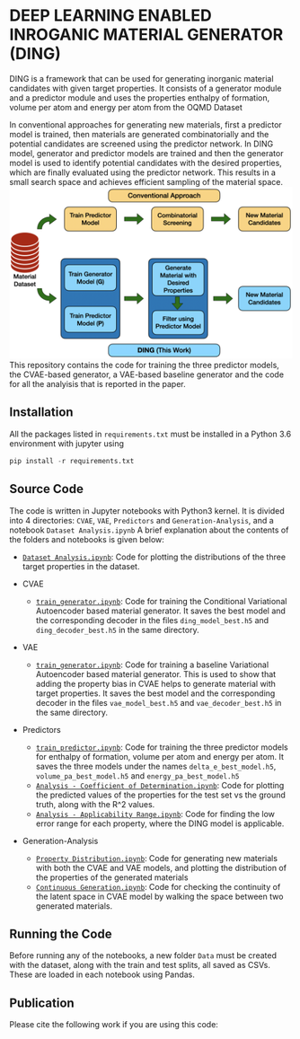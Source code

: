 # DEEP LEARNING ENABLED INROGANIC MATERIAL GENERATOR (DING)
DING is a framework that can be used for generating inorganic material candidates with given target properties. It consists of a generator module and a predictor module and uses the properties enthalpy of formation, volume per atom and energy per atom from the OQMD Dataset  

In conventional approaches for generating new materials, first a predictor model is trained, then materials are generated combinatorially and the potential candidates are screened using the predictor network. In DING model, generator and predictor models are trained and then the generator model is used to identify potential candidates with the desired properties, which
are finally evaluated using the predictor network. This results in a small search space and achieves efficient sampling of the material space.
![](images/ding_framework.png)
This repository contains the code for training the three predictor models, the CVAE-based generator, a VAE-based baseline generator and the code for all the analyisis that is reported in the paper.

## Installation
All the packages listed in `requirements.txt` must be installed in a Python 3.6 environment with jupyter using
```python
pip install -r requirements.txt
```

## Source Code
The code is written in Jupyter notebooks with Python3 kernel. It is divided into 4 directories: `CVAE`, `VAE`, `Predictors` and `Generation-Analysis`, and a notebook `Dataset Analysis.ipynb`
A brief explanation about the contents of the folders and notebooks is given below:
* [`Dataset Analysis.ipynb`](./Dataset%20Analysis.ipynb): Code for plotting the distributions of the three target properties in the dataset.

- CVAE
  - [`train_generator.ipynb`](./CVAE/train_generator.ipynb): Code for training the Conditional Variational Autoencoder based material generator. It saves the best model and the corresponding decoder in the files `ding_model_best.h5` and `ding_decoder_best.h5` in the same directory. 

- VAE
  - [`train_generator.ipynb`](./VAE/train_generator.ipynb): Code for training a baseline Variational Autoencoder based material generator. This is used to show that adding the property bias in CVAE helps to generate material with target properties. It saves the best model and the corresponding decoder in the files `vae_model_best.h5` and `vae_decoder_best.h5` in the same directory. 

- Predictors
  - [`train_predictor.ipynb`](Predictors/train_predictor.ipynb): Code for training the three predictor models for enthalpy of formation, volume per atom and energy per atom. It saves the three models under the names `delta_e_best_model.h5`, `volume_pa_best_model.h5` and `energy_pa_best_model.h5`
  - [`Analysis - Coefficient of Determination.ipynb`](Predictors/Coefficient%20of%20Determination.ipynb): Code for plotting the predicted values of the properties for the test set vs the ground truth, along with the R^2 values.
  - [`Analysis - Applicability Range.ipynb`](Predictors/Analysis%20-%20Applicability%20Range.ipynb): Code for finding the low error range for each property, where the DING model is applicable.
  
- Generation-Analysis
  - [`Property Distribution.ipynb`](Generation-Analysis/Property%20Distribution.ipynb): Code for generating new materials with both the CVAE and VAE models, and plotting the distribution of the properties of the generated materials
  - [`Continuous Generation.ipynb`](Generation-Analysis/Continuous%20Generation.ipynb): Code for checking the continuity of the latent space in CVAE model by walking the space between two generated materials.
  
## Running the Code
Before running any of the notebooks, a new folder `Data` must be created with the dataset, along with the train and test splits, all saved as CSVs. These are loaded in each notebook using Pandas.

## Publication
Please cite the following work if you are using this code:

